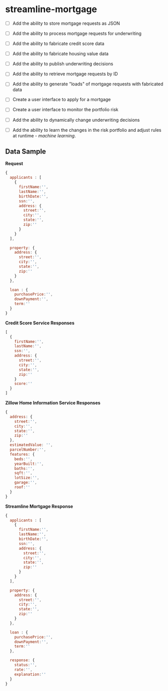 # streamline-mortgage

- [ ] Add the ability to store mortgage requests as JSON
- [ ] Add the ability to process mortgage requests for underwriting
- [ ] Add the ability to fabricate credit score data
- [ ] Add the ability to fabricate housing value data
- [ ] Add the ability to publish underwriting decisions
- [ ] Add the ability to retrieve mortgage requests by ID
- [ ] Add the ability to generate "loads" of mortgage requests with fabricated data
- [ ] Create a user interface to apply for a mortgage
- [ ] Create a user interface to monitor the portfolio risk
- [ ] Add the ability to dynamically change underwriting decisions
- [ ] Add the ability to learn the changes in the risk portfolio and adjust rules at runtime - _machine learning_.


## Data Sample

__Request__

```javascript
{
  applicants : [
    {
      firstName:'',
      lastName:'',
      birthDate:'',
      ssn:'',
      address: {
        street:'',
        city:'',
        state:'',
        zip:''
      }
    }
  ],

  property: {
    address: {
      street:'',
      city:'',
      state:'',
      zip:''
    }
  },

  loan : {
    purchasePrice:'',
    downPayment:'',
    term:''
  }
}
```

__Credit Score Service Responses__

```javascript
[
  {
    firstName:'',
    lastName:'',
    ssn:'',
    address: {
      street:'',
      city:'',
      state:'',
      zip:''
    }
    score:''
  }
]
```

__Zillow Home Information Service Responses__

```javascript
{
  address: {
    street:'',
    city:'',
    state:'',
    zip:''
  },
  estimatedValue: '',
  parcelNumber:'',
  features: {
    beds:'',
    yearBuilt:'',
    baths:'',
    sqft:'',
    lotSize:'',
    garage:'',
    roof:''
  }
}
```


__Streamline Mortgage Response__
```javascript
{
  applicants : [
    {
      firstName:'',
      lastName:'',
      birthDate:'',
      ssn:'',
      address: {
        street:'',
        city:'',
        state:'',
        zip:''
      }
    }
  ],

  property: {
    address: {
      street:'',
      city:'',
      state:'',
      zip:''
    }
  },

  loan : {
    purchasePrice:'',
    downPayment:'',
    term:''
  },

  response: {
    status:'',
    rate:'',
    explanation:''
  }
}
```
